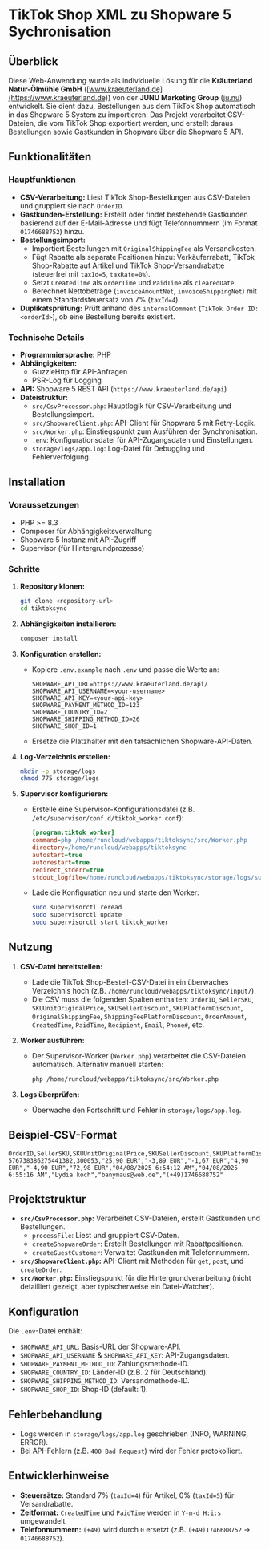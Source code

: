 # TikTok Shop XML zu Shopware 5 Sychronisation

## Überblick

Diese Web-Anwendung wurde als individuelle Lösung für die **Kräuterland Natur-Ölmühle GmbH** ([www.kraeuterland.de](https://www.kraeuterland.de)) von der **JUNU Marketing Group** ([ju.nu](https://ju.nu)) entwickelt. Sie dient dazu, Bestellungen aus dem TikTok Shop automatisch in das Shopware 5 System zu importieren. Das Projekt verarbeitet CSV-Dateien, die vom TikTok Shop exportiert werden, und erstellt daraus Bestellungen sowie Gastkunden in Shopware über die Shopware 5 API.

## Funktionalitäten

### Hauptfunktionen
- **CSV-Verarbeitung:** Liest TikTok Shop-Bestellungen aus CSV-Dateien und gruppiert sie nach `OrderID`.
- **Gastkunden-Erstellung:** Erstellt oder findet bestehende Gastkunden basierend auf der E-Mail-Adresse und fügt Telefonnummern (im Format `01746688752`) hinzu.
- **Bestellungsimport:** 
  - Importiert Bestellungen mit `OriginalShippingFee` als Versandkosten.
  - Fügt Rabatte als separate Positionen hinzu: Verkäuferrabatt, TikTok Shop-Rabatte auf Artikel und TikTok Shop-Versandrabatte (steuerfrei mit `taxId=5`, `taxRate=0%`).
  - Setzt `CreatedTime` als `orderTime` und `PaidTime` als `clearedDate`.
  - Berechnet Nettobeträge (`invoiceAmountNet`, `invoiceShippingNet`) mit einem Standardsteuersatz von 7% (`taxId=4`).
- **Duplikatsprüfung:** Prüft anhand des `internalComment` (`TikTok Order ID: <orderId>`), ob eine Bestellung bereits existiert.

### Technische Details
- **Programmiersprache:** PHP
- **Abhängigkeiten:** 
  - GuzzleHttp für API-Anfragen
  - PSR-Log für Logging
- **API:** Shopware 5 REST API (`https://www.kraeuterland.de/api`)
- **Dateistruktur:**
  - `src/CsvProcessor.php`: Hauptlogik für CSV-Verarbeitung und Bestellungsimport.
  - `src/ShopwareClient.php`: API-Client für Shopware 5 mit Retry-Logik.
  - `src/Worker.php`: Einstiegspunkt zum Ausführen der Synchronisation.
  - `.env`: Konfigurationsdatei für API-Zugangsdaten und Einstellungen.
  - `storage/logs/app.log`: Log-Datei für Debugging und Fehlerverfolgung.

## Installation

### Voraussetzungen
- PHP >= 8.3
- Composer für Abhängigkeitsverwaltung
- Shopware 5 Instanz mit API-Zugriff
- Supervisor (für Hintergrundprozesse)

### Schritte
1. **Repository klonen:**
   ```bash
   git clone <repository-url>
   cd tiktoksync
   ```

2. **Abhängigkeiten installieren:**
   ```bash
   composer install
   ```

3. **Konfiguration erstellen:**
   - Kopiere `.env.example` nach `.env` und passe die Werte an:
     ```env
     SHOPWARE_API_URL=https://www.kraeuterland.de/api/
     SHOPWARE_API_USERNAME=<your-username>
     SHOPWARE_API_KEY=<your-api-key>
     SHOPWARE_PAYMENT_METHOD_ID=123
     SHOPWARE_COUNTRY_ID=2
     SHOPWARE_SHIPPING_METHOD_ID=26
     SHOPWARE_SHOP_ID=1
     ```
   - Ersetze die Platzhalter mit den tatsächlichen Shopware-API-Daten.

4. **Log-Verzeichnis erstellen:**
   ```bash
   mkdir -p storage/logs
   chmod 775 storage/logs
   ```

5. **Supervisor konfigurieren:**
   - Erstelle eine Supervisor-Konfigurationsdatei (z.B. `/etc/supervisor/conf.d/tiktok_worker.conf`):
     ```ini
     [program:tiktok_worker]
     command=php /home/runcloud/webapps/tiktoksync/src/Worker.php
     directory=/home/runcloud/webapps/tiktoksync
     autostart=true
     autorestart=true
     redirect_stderr=true
     stdout_logfile=/home/runcloud/webapps/tiktoksync/storage/logs/supervisor.log
     ```
   - Lade die Konfiguration neu und starte den Worker:
     ```bash
     sudo supervisorctl reread
     sudo supervisorctl update
     sudo supervisorctl start tiktok_worker
     ```

## Nutzung

1. **CSV-Datei bereitstellen:**
   - Lade die TikTok Shop-Bestell-CSV-Datei in ein überwaches Verzeichnis hoch (z.B. `/home/runcloud/webapps/tiktoksync/input/`).
   - Die CSV muss die folgenden Spalten enthalten: `OrderID`, `SellerSKU`, `SKUUnitOriginalPrice`, `SKUSellerDiscount`, `SKUPlatformDiscount`, `OriginalShippingFee`, `ShippingFeePlatformDiscount`, `OrderAmount`, `CreatedTime`, `PaidTime`, `Recipient`, `Email`, `Phone#`, etc.

2. **Worker ausführen:**
   - Der Supervisor-Worker (`Worker.php`) verarbeitet die CSV-Dateien automatisch. Alternativ manuell starten:
     ```bash
     php /home/runcloud/webapps/tiktoksync/src/Worker.php
     ```

3. **Logs überprüfen:**
   - Überwache den Fortschritt und Fehler in `storage/logs/app.log`.

## Beispiel-CSV-Format
```csv
OrderID,SellerSKU,SKUUnitOriginalPrice,SKUSellerDiscount,SKUPlatformDiscount,OriginalShippingFee,ShippingFeePlatformDiscount,OrderAmount,CreatedTime,PaidTime,Recipient,Email,Phone#
576738386275441382,300053,"25,90 EUR","-3,89 EUR","-1,67 EUR","4,90 EUR","-4,90 EUR","72,98 EUR","04/08/2025 6:54:12 AM","04/08/2025 6:55:16 AM","Lydia koch","banymaus@web.de","(+49)1746688752"
```

## Projektstruktur
- **`src/CsvProcessor.php`:** Verarbeitet CSV-Dateien, erstellt Gastkunden und Bestellungen.
  - `processFile`: Liest und gruppiert CSV-Daten.
  - `createShopwareOrder`: Erstellt Bestellungen mit Rabattpositionen.
  - `createGuestCustomer`: Verwaltet Gastkunden mit Telefonnummern.
- **`src/ShopwareClient.php`:** API-Client mit Methoden für `get`, `post`, und `createOrder`.
- **`src/Worker.php`:** Einstiegspunkt für die Hintergrundverarbeitung (nicht detailliert gezeigt, aber typischerweise ein Datei-Watcher).

## Konfiguration
Die `.env`-Datei enthält:
- `SHOPWARE_API_URL`: Basis-URL der Shopware-API.
- `SHOPWARE_API_USERNAME` & `SHOPWARE_API_KEY`: API-Zugangsdaten.
- `SHOPWARE_PAYMENT_METHOD_ID`: Zahlungsmethode-ID.
- `SHOPWARE_COUNTRY_ID`: Länder-ID (z.B. 2 für Deutschland).
- `SHOPWARE_SHIPPING_METHOD_ID`: Versandmethode-ID.
- `SHOPWARE_SHOP_ID`: Shop-ID (default: 1).

## Fehlerbehandlung
- Logs werden in `storage/logs/app.log` geschrieben (INFO, WARNING, ERROR).
- Bei API-Fehlern (z.B. `400 Bad Request`) wird der Fehler protokolliert.

## Entwicklerhinweise
- **Steuersätze:** Standard 7% (`taxId=4`) für Artikel, 0% (`taxId=5`) für Versandrabatte.
- **Zeitformat:** `CreatedTime` und `PaidTime` werden in `Y-m-d H:i:s` umgewandelt.
- **Telefonnummern:** `(+49)` wird durch `0` ersetzt (z.B. `(+49)1746688752` → `01746688752`).
